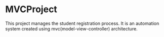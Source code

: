 # MVCProject
This project manages the student registration process. It is an automation system created using mvc(model-view-controller) architecture.
